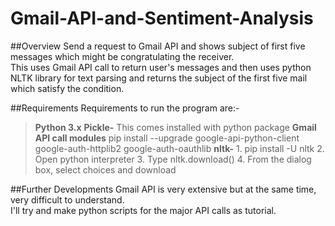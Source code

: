 # Gmail-API-and-Sentiment-Analysis

##Overview
Send a request to Gmail API and shows subject of first five messages which might be congratulating the receiver.</br>
This uses Gmail API call to return user's messages and then uses python NLTK library for text parsing and returns the subject of the first five mail which satisfy the condition.</br>

##Requirements
Requirements to run the program are:-
> **Python 3.x**
> **Pickle-** This comes installed with python package
> **Gmail API call modules** pip install --upgrade google-api-python-client google-auth-httplib2 google-auth-oauthlib
> **nltk-** 1. pip install -U nltk
            2. Open python interpreter
            3. Type nltk.download()
            4. From the dialog box, select choices and download
            
##Further Developments
Gmail API is very extensive but at the same time, very difficult to understand.</br>
I'll try and make python scripts for the major API calls as tutorial.
